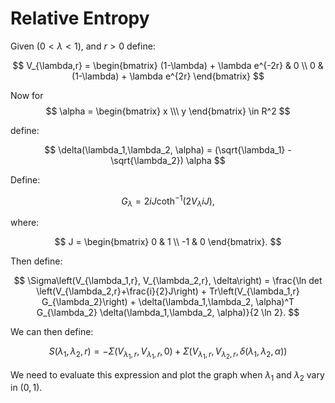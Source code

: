 #  Relative Entropy

Given $(0 < \lambda < 1)$, and $r > 0$ define:

$$
V_{\lambda,r} = \begin{bmatrix} (1-\lambda) + \lambda e^{-2r} & 0 \\ 0 & (1-\lambda) + \lambda e^{2r} \end{bmatrix}
$$

Now for
$$
\alpha = \begin{bmatrix} x \\\ y \end{bmatrix} \in R^2
$$

define:

$$
\delta(\lambda_1,\lambda_2, \alpha) = (\sqrt{\lambda_1} - \sqrt{\lambda_2}) \alpha
$$

Define:

$$
G_{\lambda} = 2iJ \coth^{-1}(2V_{\lambda}iJ),
$$

where:

$$
J = \begin{bmatrix} 0 & 1 \\ -1 & 0 \end{bmatrix}.
$$

Then define:

$$
\Sigma\left(V_{\lambda_1,r}, V_{\lambda_2,r}, \delta\right) = \frac{\ln det \left(V_{\lambda_2,r}+\frac{i}{2}J\right) + Tr\left(V_{\lambda_1,r} G_{\lambda_2}\right) + \delta(\lambda_1,\lambda_2, \alpha)^T G_{\lambda_2} \delta(\lambda_1,\lambda_2, \alpha)}{2 \ln 2}.
$$

We can then define:

$$
S(\lambda_1,\lambda_2, r) = -\Sigma(V_{\lambda_1,r}, V_{\lambda_1,r},0) + \Sigma(V_{\lambda_1,r}, V_{\lambda_2,r},\delta(\lambda_1,\lambda_2, \alpha))
$$

We need to evaluate this expression and plot the graph when $\lambda_1$ and $\lambda_2$ vary in $(0,1)$.
